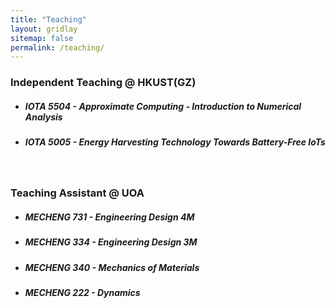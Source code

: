 ```yaml
---
title: "Teaching"
layout: gridlay
sitemap: false
permalink: /teaching/
---
```


### Independent Teaching @ HKUST(GZ)
<!-- * Introduction to Physics (1961--63) [Textbook here!](https://www.feynmanlectures.caltech.edu/)-->
* <h5>IOTA 5504 - Approximate Computing - Introduction to Numerical Analysis</h5>
* <h5>IOTA 5005 - Energy Harvesting Technology Towards Battery-Free IoTs</h5>
<br>

### Teaching Assistant @ UOA
* <h5>MECHENG 731 - Engineering Design 4M</h5>
* <h5>MECHENG 334 - Engineering Design 3M</h5> 
* <h5>MECHENG 340 - Mechanics of Materials</h5> 
* <h5>MECHENG 222 - Dynamics</h5> 
